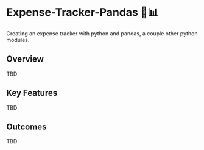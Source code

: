 # Expense-Tracker-Pandas 💱📊
 Creating an expense tracker with python and pandas, a couple other python modules.

## Overview
TBD

## Key Features
TBD

## Outcomes
TBD